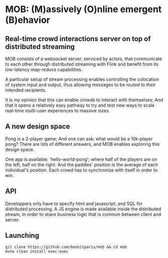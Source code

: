 # MOB: (M)assively (O)nline emergent (B)ehavior 

## Real-time crowd interactions server on top of distributed streaming

MOB consists of a websocket server, serviced by actors, that communicate to each other through distributed streaming with Flink and benefit from its low-latency map-reduce capabilities. 

A particular setup of stream processing enables controlling the colocation of system input and output, thus allowing messages to be routed to their intended recipients.

It is my opinion that this can enable crowds to interact with themselves; And that it opens a relatively easy pathway to try and test new ways to scale real-time multi-user experiences to massive sizes.

## A new design space

Pong is a 2-player game; And one can ask: what would be a 10k-player pong? There are lots of different answers, and MOB enables exploring this design space.

One app is available: 'hello-world-pong'; where half of the players are on the left, half on the right. And the paddles' position is the average of each individual's position. Each crowd has to synchronize with itself in order to win.

## API

Developpers only have to specify html and javascript; and SQL for distributed processing. A JS engine is made available inside the distributed stream, in order to share business logic that is common between client and server.

## Launching

    git clone https://github.com/benoitparis/mob && cd mob
    mvnw clean install exec:exec
